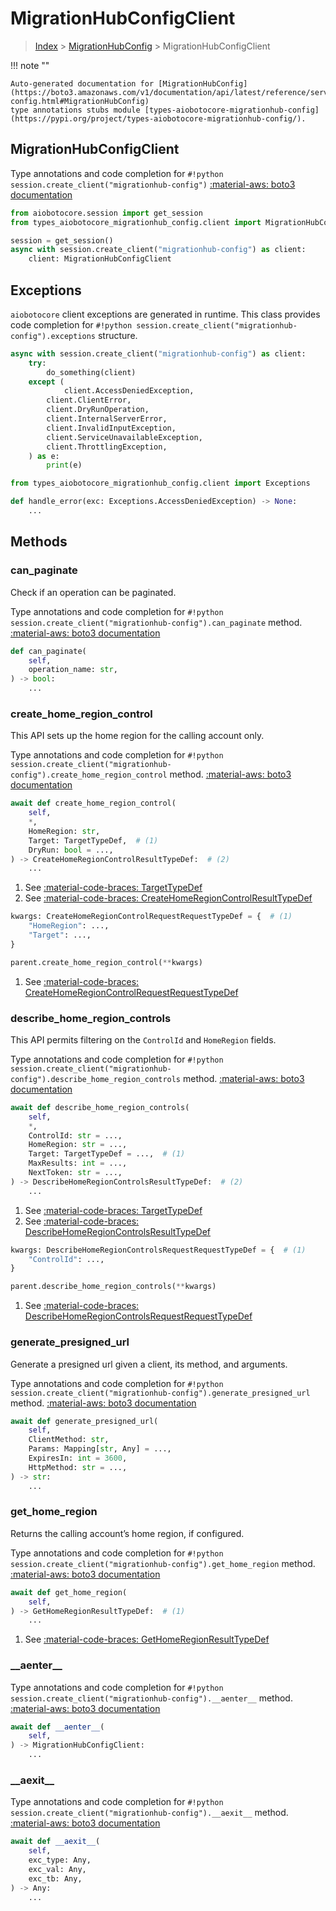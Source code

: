 # MigrationHubConfigClient

> [Index](../README.md) > [MigrationHubConfig](./README.md) > MigrationHubConfigClient

!!! note ""

    Auto-generated documentation for [MigrationHubConfig](https://boto3.amazonaws.com/v1/documentation/api/latest/reference/services/migrationhub-config.html#MigrationHubConfig)
    type annotations stubs module [types-aiobotocore-migrationhub-config](https://pypi.org/project/types-aiobotocore-migrationhub-config/).

## MigrationHubConfigClient

Type annotations and code completion for `#!python session.create_client("migrationhub-config")`
[:material-aws: boto3 documentation](https://boto3.amazonaws.com/v1/documentation/api/latest/reference/services/migrationhub-config.html#MigrationHubConfig.Client)

```python title="Usage example"
from aiobotocore.session import get_session
from types_aiobotocore_migrationhub_config.client import MigrationHubConfigClient

session = get_session()
async with session.create_client("migrationhub-config") as client:
    client: MigrationHubConfigClient
```

## Exceptions


`aiobotocore` client exceptions are generated in runtime.
This class provides code completion for `#!python session.create_client("migrationhub-config").exceptions` structure.

```python title="Usage example"
async with session.create_client("migrationhub-config") as client:
    try:
        do_something(client)
    except (
            client.AccessDeniedException,
        client.ClientError,
        client.DryRunOperation,
        client.InternalServerError,
        client.InvalidInputException,
        client.ServiceUnavailableException,
        client.ThrottlingException,
    ) as e:
        print(e)
```

```python title="Type checking example"
from types_aiobotocore_migrationhub_config.client import Exceptions

def handle_error(exc: Exceptions.AccessDeniedException) -> None:
    ...
```


## Methods


### can\_paginate

Check if an operation can be paginated.

Type annotations and code completion for `#!python session.create_client("migrationhub-config").can_paginate` method.
[:material-aws: boto3 documentation](https://boto3.amazonaws.com/v1/documentation/api/latest/reference/services/migrationhub-config.html#MigrationHubConfig.Client.can_paginate)

```python title="Method definition"
def can_paginate(
    self,
    operation_name: str,
) -> bool:
    ...
```


### create\_home\_region\_control

This API sets up the home region for the calling account only.

Type annotations and code completion for `#!python session.create_client("migrationhub-config").create_home_region_control` method.
[:material-aws: boto3 documentation](https://boto3.amazonaws.com/v1/documentation/api/latest/reference/services/migrationhub-config.html#MigrationHubConfig.Client.create_home_region_control)

```python title="Method definition"
await def create_home_region_control(
    self,
    *,
    HomeRegion: str,
    Target: TargetTypeDef,  # (1)
    DryRun: bool = ...,
) -> CreateHomeRegionControlResultTypeDef:  # (2)
    ...
```

1. See [:material-code-braces: TargetTypeDef](./type_defs.md#targettypedef) 
2. See [:material-code-braces: CreateHomeRegionControlResultTypeDef](./type_defs.md#createhomeregioncontrolresulttypedef) 


```python title="Usage example with kwargs"
kwargs: CreateHomeRegionControlRequestRequestTypeDef = {  # (1)
    "HomeRegion": ...,
    "Target": ...,
}

parent.create_home_region_control(**kwargs)
```

1. See [:material-code-braces: CreateHomeRegionControlRequestRequestTypeDef](./type_defs.md#createhomeregioncontrolrequestrequesttypedef) 

### describe\_home\_region\_controls

This API permits filtering on the `ControlId` and `HomeRegion` fields.

Type annotations and code completion for `#!python session.create_client("migrationhub-config").describe_home_region_controls` method.
[:material-aws: boto3 documentation](https://boto3.amazonaws.com/v1/documentation/api/latest/reference/services/migrationhub-config.html#MigrationHubConfig.Client.describe_home_region_controls)

```python title="Method definition"
await def describe_home_region_controls(
    self,
    *,
    ControlId: str = ...,
    HomeRegion: str = ...,
    Target: TargetTypeDef = ...,  # (1)
    MaxResults: int = ...,
    NextToken: str = ...,
) -> DescribeHomeRegionControlsResultTypeDef:  # (2)
    ...
```

1. See [:material-code-braces: TargetTypeDef](./type_defs.md#targettypedef) 
2. See [:material-code-braces: DescribeHomeRegionControlsResultTypeDef](./type_defs.md#describehomeregioncontrolsresulttypedef) 


```python title="Usage example with kwargs"
kwargs: DescribeHomeRegionControlsRequestRequestTypeDef = {  # (1)
    "ControlId": ...,
}

parent.describe_home_region_controls(**kwargs)
```

1. See [:material-code-braces: DescribeHomeRegionControlsRequestRequestTypeDef](./type_defs.md#describehomeregioncontrolsrequestrequesttypedef) 

### generate\_presigned\_url

Generate a presigned url given a client, its method, and arguments.

Type annotations and code completion for `#!python session.create_client("migrationhub-config").generate_presigned_url` method.
[:material-aws: boto3 documentation](https://boto3.amazonaws.com/v1/documentation/api/latest/reference/services/migrationhub-config.html#MigrationHubConfig.Client.generate_presigned_url)

```python title="Method definition"
await def generate_presigned_url(
    self,
    ClientMethod: str,
    Params: Mapping[str, Any] = ...,
    ExpiresIn: int = 3600,
    HttpMethod: str = ...,
) -> str:
    ...
```


### get\_home\_region

Returns the calling account’s home region, if configured.

Type annotations and code completion for `#!python session.create_client("migrationhub-config").get_home_region` method.
[:material-aws: boto3 documentation](https://boto3.amazonaws.com/v1/documentation/api/latest/reference/services/migrationhub-config.html#MigrationHubConfig.Client.get_home_region)

```python title="Method definition"
await def get_home_region(
    self,
) -> GetHomeRegionResultTypeDef:  # (1)
    ...
```

1. See [:material-code-braces: GetHomeRegionResultTypeDef](./type_defs.md#gethomeregionresulttypedef) 

### \_\_aenter\_\_



Type annotations and code completion for `#!python session.create_client("migrationhub-config").__aenter__` method.
[:material-aws: boto3 documentation](https://boto3.amazonaws.com/v1/documentation/api/latest/reference/services/migrationhub-config.html#MigrationHubConfig.Client.__aenter__)

```python title="Method definition"
await def __aenter__(
    self,
) -> MigrationHubConfigClient:
    ...
```


### \_\_aexit\_\_



Type annotations and code completion for `#!python session.create_client("migrationhub-config").__aexit__` method.
[:material-aws: boto3 documentation](https://boto3.amazonaws.com/v1/documentation/api/latest/reference/services/migrationhub-config.html#MigrationHubConfig.Client.__aexit__)

```python title="Method definition"
await def __aexit__(
    self,
    exc_type: Any,
    exc_val: Any,
    exc_tb: Any,
) -> Any:
    ...
```





